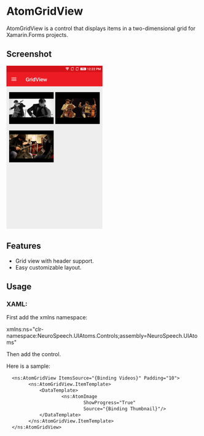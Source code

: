 ﻿# AtomGridView
AtomGridView is a control that displays items in a two-dimensional grid for Xamarin.Forms projects.

## Screenshot
<img src="Images/GridView.png" width="250" height="425">

## Features
  * Grid view with header support.
  * Easy customizable layout.
    
## Usage

### XAML:
First add the xmlns namespace:

 xmlns:ns="clr-namespace:NeuroSpeech.UIAtoms.Controls;assembly=NeuroSpeech.UIAtoms"

Then add the control.

Here is a sample:
```
  <ns:AtomGridView ItemsSource="{Binding Videos}" Padding="10">
        <ns:AtomGridView.ItemTemplate>
            <DataTemplate>
                    <ns:AtomImage
                            ShowProgress="True"
                            Source="{Binding Thumbnail}"/>
            </DataTemplate>
        </ns:AtomGridView.ItemTemplate>
  </ns:AtomGridView>
```
